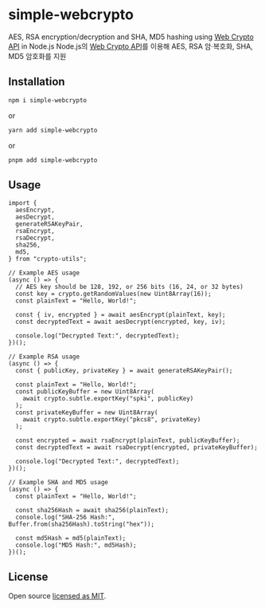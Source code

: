 # simple-webcrypto

AES, RSA encryption/decryption and SHA, MD5 hashing using [Web Crypto API](https://nodejs.org/api/webcrypto.html) in Node.js
Node.js의 [Web Crypto API](https://nodejs.org/api/webcrypto.html)를 이용해 AES, RSA 암·복호화, SHA, MD5 암호화를 지원

## Installation

```bash
npm i simple-webcrypto
```

or

```bash
yarn add simple-webcrypto
```

or

```bash
pnpm add simple-webcrypto
```

## Usage

```tsx
import {
  aesEncrypt,
  aesDecrypt,
  generateRSAKeyPair,
  rsaEncrypt,
  rsaDecrypt,
  sha256,
  md5,
} from "crypto-utils";

// Example AES usage
(async () => {
  // AES key should be 128, 192, or 256 bits (16, 24, or 32 bytes)
  const key = crypto.getRandomValues(new Uint8Array(16));
  const plainText = "Hello, World!";

  const { iv, encrypted } = await aesEncrypt(plainText, key);
  const decryptedText = await aesDecrypt(encrypted, key, iv);

  console.log("Decrypted Text:", decryptedText);
})();

// Example RSA usage
(async () => {
  const { publicKey, privateKey } = await generateRSAKeyPair();

  const plainText = "Hello, World!";
  const publicKeyBuffer = new Uint8Array(
    await crypto.subtle.exportKey("spki", publicKey)
  );
  const privateKeyBuffer = new Uint8Array(
    await crypto.subtle.exportKey("pkcs8", privateKey)
  );

  const encrypted = await rsaEncrypt(plainText, publicKeyBuffer);
  const decryptedText = await rsaDecrypt(encrypted, privateKeyBuffer);

  console.log("Decrypted Text:", decryptedText);
})();

// Example SHA and MD5 usage
(async () => {
  const plainText = "Hello, World!";

  const sha256Hash = await sha256(plainText);
  console.log("SHA-256 Hash:", Buffer.from(sha256Hash).toString("hex"));

  const md5Hash = md5(plainText);
  console.log("MD5 Hash:", md5Hash);
})();
```

## License

Open source [licensed as MIT](https://github.com/chj93/simple-webcrypto/blob/main/LICENSE).
